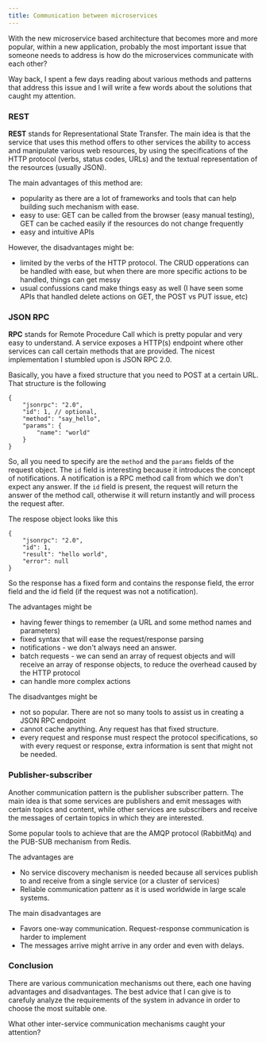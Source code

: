 ```yaml
---
title: Communication between microservices
---
```


With the new microservice based architecture that becomes more and more popular,
within a new application, probably the most important issue that someone needs to
address is how do the microservices communicate with each other?

Way back, I spent a few days reading about various methods and patterns that address 
this issue and I will write a few words about the solutions that caught my attention.

### REST

**REST** stands for Representational State Transfer. The main idea is that the service that
uses this method offers to other services the ability to access and manipulate various web
resources, by using the specifications of the HTTP protocol (verbs, status codes, URLs) and
the textual representation of the resources (usually JSON).

The main advantages of this method are:

- popularity as there are a lot of frameworks and tools that can help building such
  mechanism with ease.
- easy to use: GET can be called from the browser (easy manual testing), GET can be
  cached easily if the resources do not change frequently
- easy and intuitive APIs

However, the disadvantages might be:

- limited by the verbs of the HTTP protocol. The CRUD opperations can be handled
  with ease, but when there are more specific actions to be handled, things can 
  get messy
- usual confussions cand make things easy as well (I have seen some APIs that
  handled delete actions on GET, the POST vs PUT issue, etc)


### JSON RPC

**RPC** stands for Remote Procedure Call which is pretty popular and very easy to
understand. A service exposes a HTTP(s) endpoint where other services can call 
certain methods that are provided. The nicest implementation I stumbled upon is
JSON RPC 2.0. 

Basically, you have a fixed structure that you need to POST at a certain URL. That structure
is the following

```
{
	"jsonrpc": "2.0",
	"id": 1, // optional,
	"method": "say_hello",
	"params": {
		"name": "world"
	}
}
```

So, all you need to specify are the ``method`` and the ``params`` fields of the request
object. The ``id`` field is interesting because it introduces the concept of notifications.
A notification is a RPC method call from which we don't expect any answer. If the ``id`` field
is present, the request will return the answer of the method call, otherwise it will return 
instantly and will process the request after.

The respose object looks like this

```
{
    "jsonrpc": "2.0",
    "id": 1,
    "result": "hello world",
    "error": null
}
```

So the response has a fixed form and contains the response field, the error field and the id field (if
the request was not a notification). 

The advantages might be

- having fewer things to remember (a URL and some method names and parameters)
- fixed syntax that will ease the request/response parsing
- notifications - we don't always need an answer.
- batch requests - we can send an array of request objects and will receive an array
  of response objects, to reduce the overhead caused by the HTTP protocol
- can handle more complex actions

The disadvantges might be

- not so popular. There are not so many tools to assist us in creating a 
  JSON RPC endpoint
- cannot cache anything. Any request has that fixed structure.
- every request and response must respect the protocol specifications, so
  with every request or response, extra information is sent that might not
  be needed.


### Publisher-subscriber

Another communication pattern is the publisher subscriber pattern. The main idea
is that some services are publishers and emit messages with certain topics and
content, while other services are subscribers and receive the messages of
certain topics in which they are interested.

Some popular tools to achieve that are the AMQP protocol (RabbitMq) and the PUB-SUB mechanism
from Redis.

The advantages are 

- No service discovery mechanism is needed because all services publish to and receive from
  a single service (or a cluster of services)
- Reliable communication pattenr as it is used worldwide in large scale systems.

The main disadvantages are

- Favors one-way communication. Request-response communication is harder to implement
- The messages arrive might arrive in any order and even with delays.


### Conclusion

There are various communication mechanisms out there, each one having advantages
and disadvantages. The best advice that I can give is to carefuly analyze the 
requirements of the system in advance in order to choose the most suitable one.

What other inter-service communication mechanisms caught your attention?